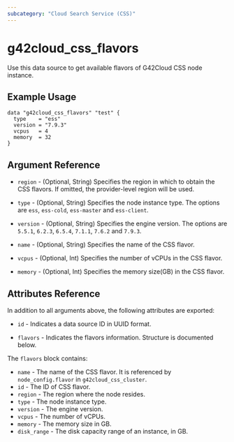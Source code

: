 ```yaml
---
subcategory: "Cloud Search Service (CSS)"
---
```


# g42cloud_css_flavors

Use this data source to get available flavors of G42Cloud CSS node instance.

## Example Usage

```hcl
data "g42cloud_css_flavors" "test" {
  type    = "ess"
  version = "7.9.3"
  vcpus   = 4
  memory  = 32
}
```

## Argument Reference

* `region` - (Optional, String) Specifies the region in which to obtain the CSS flavors. If omitted, the
  provider-level region will be used.

* `type` - (Optional, String) Specifies the node instance type. The options are `ess`, `ess-cold`, `ess-master`
 and `ess-client`.

* `version` - (Optional, String) Specifies the engine version. The options are `5.5.1`, `6.2.3`, `6.5.4`, `7.1.1`,
 `7.6.2` and `7.9.3`.

* `name` - (Optional, String) Specifies the name of the CSS flavor.

* `vcpus` - (Optional, Int) Specifies the number of vCPUs in the CSS flavor.

* `memory` - (Optional, Int) Specifies the memory size(GB) in the CSS flavor.

## Attributes Reference

In addition to all arguments above, the following attributes are exported:

* `id` - Indicates a data source ID in UUID format.

* `flavors` - Indicates the flavors information. Structure is documented below.

The `flavors` block contains:

* `name` - The name of the CSS flavor. It is referenced by `node_config.flavor` in `g42cloud_css_cluster`.
* `id` - The ID of CSS flavor.
* `region` - The region where the node resides.
* `type` - The node instance type.
* `version` - The engine version.
* `vcpus` - The number of vCPUs.
* `memory` - The memory size in GB.
* `disk_range` - The disk capacity range of an instance, in GB.
